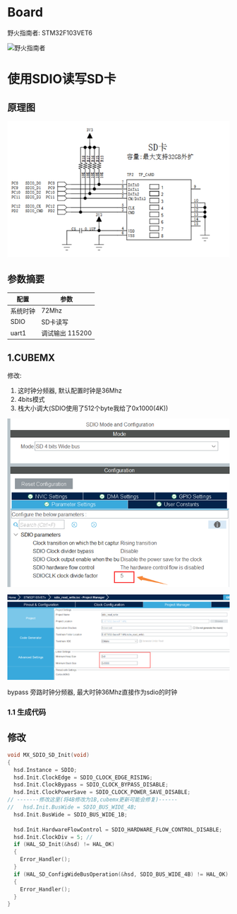 # Board

野火指南者: STM32F103VET6

![野火指南者](https://doc.embedfire.com/mcu/stm32/f103zhinanzhe/std/zh/latest/_static/images/f103zhinanzhe.png)

# 使用SDIO读写SD卡

## 原理图

![](https://raw.githubusercontent.com/fly-t/images/main/blog/README-2025-01-21-17-01-49.png)

## 参数摘要

| 配置     | 参数            |
| -------- | --------------- |
| 系统时钟 | 72Mhz           |
| SDIO     | SD卡读写        |
| uart1    | 调试输出 115200 |

## 1.CUBEMX

修改:

1. 这时钟分频器, 默认配置时钟是36Mhz
2. 4bits模式
3. 栈大小调大(SDIO使用了512个byte我给了0x1000(4K))

![](https://raw.githubusercontent.com/fly-t/images/main/blog/README-2025-01-21-17-06-54.png)

![](https://raw.githubusercontent.com/fly-t/images/main/blog/README-2025-01-21-17-20-17.png)


bypass 旁路时钟分频器, 最大时钟36Mhz直接作为sdio的时钟


### 1.1 生成代码

## 修改

``` c
void MX_SDIO_SD_Init(void)
{
  hsd.Instance = SDIO;
  hsd.Init.ClockEdge = SDIO_CLOCK_EDGE_RISING;
  hsd.Init.ClockBypass = SDIO_CLOCK_BYPASS_DISABLE;
  hsd.Init.ClockPowerSave = SDIO_CLOCK_POWER_SAVE_DISABLE;
// -------修改这里(将4B修改为1B,cubemx更新可能会修复)------
//   hsd.Init.BusWide = SDIO_BUS_WIDE_4B; 
  hsd.Init.BusWide = SDIO_BUS_WIDE_1B;
   
  hsd.Init.HardwareFlowControl = SDIO_HARDWARE_FLOW_CONTROL_DISABLE;
  hsd.Init.ClockDiv = 5; // 
  if (HAL_SD_Init(&hsd) != HAL_OK)
  {
    Error_Handler();
  }
  if (HAL_SD_ConfigWideBusOperation(&hsd, SDIO_BUS_WIDE_4B) != HAL_OK)
  {
    Error_Handler();
  }
}
```



